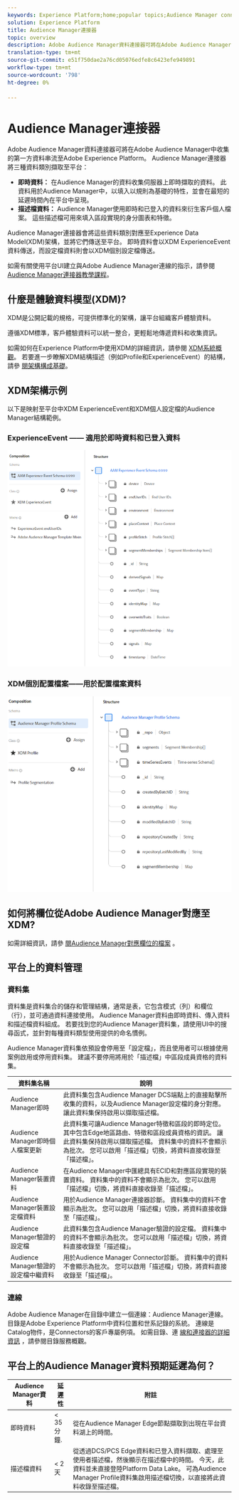 ```yaml
---
keywords: Experience Platform;home;popular topics;Audience Manager connector;Audience manager;audience manager
solution: Experience Platform
title: Audience Manager連接器
topic: overview
description: Adobe Audience Manager資料連接器可將在Adobe Audience Manager中收集的第一方資料串流至Adobe Experience Platform。 Audience Manager連接器可將三種資料類別擷取至平台。
translation-type: tm+mt
source-git-commit: e51f750dae2a76cd05076edfe8c6423efe949891
workflow-type: tm+mt
source-wordcount: '798'
ht-degree: 0%

---
```



# Audience Manager連接器

Adobe Audience Manager資料連接器可將在Adobe Audience Manager中收集的第一方資料串流至Adobe Experience Platform。 Audience Manager連接器將三種資料類別擷取至平台：

- **即時資料：** 在Audience Manager的資料收集伺服器上即時擷取的資料。 此資料用於Audience Manager中，以填入以規則為基礎的特性，並會在最短的延遲時間內在平台中呈現。
- **描述檔資料：** Audience Manager使用即時和已登入的資料來衍生客戶個人檔案。 這些描述檔可用來填入區段實現的身分圖表和特徵。

Audience Manager連接器會將這些資料類別對應至Experience Data Model(XDM)架構，並將它們傳送至平台。 即時資料會以XDM ExperienceEvent資料傳送，而設定檔資料則會以XDM個別設定檔傳送。

如需有關使用平台UI建立與Adobe Audience Manager連線的指示，請參閱 [Audience Manager連接器教學課程](../../tutorials/ui/create/adobe-applications/audience-manager.md)。

## 什麼是體驗資料模型(XDM)?

XDM是公開記載的規格，可提供標準化的架構，讓平台組織客戶體驗資料。

遵循XDM標準，客戶體驗資料可以統一整合，更輕鬆地傳遞資料和收集資訊。

如需如何在Experience Platform中使用XDM的詳細資訊，請參閱 [XDM系統概觀](../../../xdm/home.md)。 若要進一步瞭解XDM結構描述（例如Profile和ExperienceEvent）的結構，請參 [閱架構構成基礎](../../../xdm/schema/composition.md)。

## XDM架構示例

以下是映射至平台中XDM ExperienceEvent和XDM個人設定檔的Audience Manager結構範例。

### ExperienceEvent —— 適用於即時資料和已登入資料

![](images/aam-experience-events-for-dcs-and-onboarding-data.png)

### XDM個別配置檔案——用於配置檔案資料

![](images/aam-profile-xdm-for-profile-data.png)

## 如何將欄位從Adobe Audience Manager對應至XDM?

如需詳細資訊，請參 [閱Audience Manager對應欄位的檔案](./mapping/audience-manager.md) 。

## 平台上的資料管理

### 資料集

資料集是資料集合的儲存和管理結構，通常是表，它包含模式（列）和欄位（行），並可通過資料連接使用。 Audience Manager資料由即時資料、傳入資料和描述檔資料組成。 若要找到您的Audience Manager資料集，請使用UI中的搜尋函式，並針對每種資料類型使用提供的命名慣例。

Audience Manager資料集依預設會停用至「設定檔」，而且使用者可以根據使用案例啟用或停用資料集。 建議不要停用將用於「描述檔」中區段成員資格的資料集。

| 資料集名稱 | 說明 |
| ------------ | ----------- |
| Audience Manager即時 | 此資料集包含Audience Manager DCS端點上的直接點擊所收集的資料，以及Audience Manager設定檔的身分對應。 讓此資料集保持啟用以擷取描述檔。 |
| Audience Manager即時個人檔案更新 | 此資料集可讓Audience Manager特徵和區段的即時定位。 其中包含Edge地區路由、特徵和區段成員資格的資訊。 讓此資料集保持啟用以擷取描述檔。 資料集中的資料不會顯示為批次。 您可以啟用「描述檔」切換，將資料直接收錄至「描述檔」。 |
| Audience Manager裝置資料 | 在Audience Manager中匯總具有ECID和對應區段實現的裝置資料。 資料集中的資料不會顯示為批次。 您可以啟用「描述檔」切換，將資料直接收錄至「描述檔」。 |
| Audience Manager裝置設定檔資料 | 用於Audience Manager連接器診斷。 資料集中的資料不會顯示為批次。 您可以啟用「描述檔」切換，將資料直接收錄至「描述檔」。 |
| Audience Manager驗證的設定檔 | 此資料集包含Audience Manager驗證的設定檔。 資料集中的資料不會顯示為批次。 您可以啟用「描述檔」切換，將資料直接收錄至「描述檔」。 |
| Audience Manager驗證的設定檔中繼資料 | 用於Audience Manager Connector診斷。 資料集中的資料不會顯示為批次。 您可以啟用「描述檔」切換，將資料直接收錄至「描述檔」。 |

### 連線

Adobe Audience Manager在目錄中建立一個連線：Audience Manager連線。 目錄是Adobe Experience Platform中資料位置和世系記錄的系統。 連線是Catalog物件，是Connectors的客戶專屬例項。 如需目錄、連 [線和連接器的詳細資訊](../../../catalog/home.md) ，請參閱目錄服務概觀。

## 平台上的Audience Manager資料預期延遲為何？

| Audience Manager資料 | 延遲性 | 附註 |
| --- | --- | --- |
| 即時資料 | &lt; 35 分鐘. | 從在Audience Manager Edge節點擷取到出現在平台資料湖上的時間。 |
| 描述檔資料 | &lt; 2 天 | 從透過DCS/PCS Edge資料和已登入資料擷取、處理至使用者描述檔，然後顯示在描述檔中的時間。 今天，此資料並未直接登陸Platform Data Lake。 可為Audience Manager Profile資料集啟用描述檔切換，以直接將此資料收錄至描述檔。 |